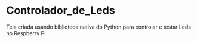 # Controlador_de_Leds
 Tela criada usando biblioteca nativa do Python para controlar e testar Leds no Respberry Pi
